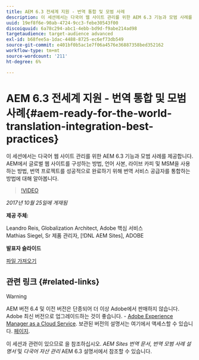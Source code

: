 ```yaml
---
title: AEM 6.3 전세계 지원 - 번역 통합 및 모범 사례
description: 이 세션에서는 다국어 웹 사이트 관리를 위한 AEM 6.3 기능과 모범 사례를 제공합니다. AEM에서 글로벌 웹 사이트를 구성하는 방법, 언어 사본, 라이브 카피 및 MSM을 사용하는 방법, 번역 프로젝트를 성공적으로 완료하기 위해 번역 서비스 공급자를 통합하는 방법에 대해 알아봅니다.
uuid: 19ef8f6e-90ab-4724-9cc3-febe30543f00
discoiquuid: 6a78c294-abc1-4ebb-bd9d-f9abe214ad98
targetaudience: target-audience advanced
exl-id: b68fee5a-1dac-4488-8725-ec6ef73db549
source-git-commit: e401bf0b5ac1e7f06a4576e36887358bed352162
workflow-type: tm+mt
source-wordcount: '211'
ht-degree: 6%

---
```


# AEM 6.3 전세계 지원 - 번역 통합 및 모범 사례{#aem-ready-for-the-world-translation-integration-best-practices}

이 세션에서는 다국어 웹 사이트 관리를 위한 AEM 6.3 기능과 모범 사례를 제공합니다. AEM에서 글로벌 웹 사이트를 구성하는 방법, 언어 사본, 라이브 카피 및 MSM을 사용하는 방법, 번역 프로젝트를 성공적으로 완료하기 위해 번역 서비스 공급자를 통합하는 방법에 대해 알아봅니다.

>[!VIDEO](https://video.tv.adobe.com/v/21532/?quality=9)

*2017년 10월 25일에 게재됨*

**제공 주체:**

Leandro Reis, Globalization Architect, Adobe 핵심 서비스\
Mathias Siegel, Sr 제품 관리자, [!DNL AEM Sites], ADOBE

**발표자 슬라이드**

[파일 가져오기](assets/immerse-2017-translationpresentation-rev1.pdf)

## 관련 링크 {#related-links}

>[!WARNING]
>
>AEM 버전 6.4 및 이전 버전은 단종되어 더 이상 Adobe에서 판매하지 않습니다.  Adobe 최신 버전으로 업그레이드하는 것이 좋습니다. - [Adobe Experience Manager as a Cloud Service](https://experienceleague.adobe.com/docs/experience-manager-cloud-service.html).  보관된 버전의 설명서는 여기에서 액세스할 수 있습니다. [페이지](https://experienceleague.adobe.com/docs/experience-manager-release-information/aem-release-updates/previous-updates/aem-previous-versions.html).
>
>이 세션과 관련이 있으므로 을 참조하십시오. *AEM Sites 번역 문서*, *번역 모범 사례 설명서* 및 *다국어 자산 관리* AEM 6.3 설명서에서 참조할 수 있습니다.
